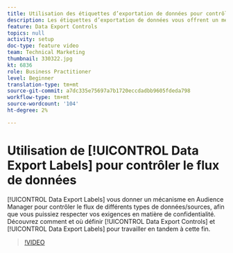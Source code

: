 ```yaml
---
title: Utilisation des étiquettes d’exportation de données pour contrôler le flux de données
description: Les étiquettes d’exportation de données vous offrent un mécanisme en Audience Manager pour contrôler le flux de différents types de données/sources, afin que vous puissiez respecter vos exigences en matière de confidentialité. Découvrez comment et où définir les contrôles d’exportation de données et les étiquettes d’exportation de données, pour travailler en tandem à cette fin.
feature: Data Export Controls
topics: null
activity: setup
doc-type: feature video
team: Technical Marketing
thumbnail: 330322.jpg
kt: 6836
role: Business Practitioner
level: Beginner
translation-type: tm+mt
source-git-commit: a7dc335e75697a7b1720eccdadbb9605fdeda798
workflow-type: tm+mt
source-wordcount: '104'
ht-degree: 2%

---
```



# Utilisation de [!UICONTROL Data Export Labels] pour contrôler le flux de données

[!UICONTROL Data Export Labels] vous donner un mécanisme en Audience Manager pour contrôler le flux de différents types de données/sources, afin que vous puissiez respecter vos exigences en matière de confidentialité. Découvrez comment et où définir [!UICONTROL Data Export Controls] et [!UICONTROL Data Export Labels] pour travailler en tandem à cette fin.

>[!VIDEO](https://video.tv.adobe.com/v/330322/?quality=12&learn=on)
